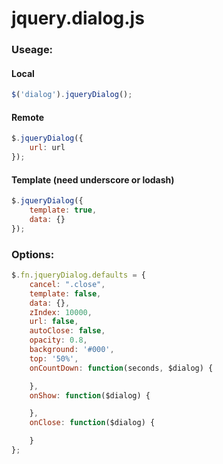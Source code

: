 # jquery.dialog.js

### Useage:
#### Local
```javascript
$('dialog').jqueryDialog();
```
#### Remote
```javascript
$.jqueryDialog({
    url: url
});
```
#### Template (need underscore or lodash)
```javascript
$.jqueryDialog({
    template: true,
    data: {}
});
```

### Options:

```javascript
$.fn.jqueryDialog.defaults = {
    cancel: ".close",
    template: false,
    data: {},
    zIndex: 10000,
    url: false,
    autoClose: false,
    opacity: 0.8,
    background: '#000',
    top: '50%',
    onCountDown: function(seconds, $dialog) {

    },
    onShow: function($dialog) {

    },
    onClose: function($dialog) {

    }
};
```
